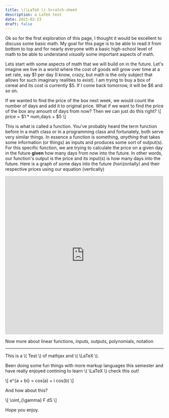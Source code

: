 ```yaml
---
title: \(\LaTeX \) Scratch-sheet
description: a LaTeX test
date: 2021-02-23
draft: false
---
```


<script src="https://polyfill.io/v3/polyfill.min.js?features=es6"></script>
<script id="MathJax-script" async src="https://cdn.jsdelivr.net/npm/mathjax@3/es5/tex-mml-chtml.js"></script>

Ok so for the first exploration of this page, I thought it would be excellent to discuss some basic math. My goal for this page is to be able to read it from bottom to top and for nearly everyone with a basic high-school level of math to be able to understand *visually* some important aspects of math. 

Lets start with some aspects of math that we will build on in the future.
Let's imagine we live in a world where the cost of goods will grow over time at a set rate, say $1 per day (I know, crazy, but math is the only subject that allows for such imaginary realities to exist). I am trying to buy a box of cereal and its cost is currently $5. If I come back tomorrow, it will be $6 and so on.

If we wanted to find the price of the box next week, we would count the number of days and add it to original price. What if we want to find the price of the box any amount of days from now? Then we can just do this right?
\\[ price = \$1 * num\,days + \$5 \\]

This is what is called a function. You've probably heard the term function before in a math class or in a programming class and fortunately, both serve very similar things. In essence a function is something, *anything* that takes some information (or things) as inputs and produces some sort of output(s). For this specific function, we are trying to calculate the price on a given day in the future **given** how many days from now into the future. In other words, our function's output is the price and its input(s) is how many days into the future. Here is a graph of some days into the future (horizontally) and their respective prices using our equation (vertically)

<iframe src="https://www.desmos.com/calculator/1q5lxcsjan?embed" width="500px" height="500px" style="border: 1px solid #ccc" frameborder=0></iframe>

Now more about linear functions, inputs, outputs, polynomials, notation

---

This is a \\( Test \\) of mathjax and \\( \\LaTeX \\).
  
Been doing some fun things with more markup languages this semester and have really enjoyed contining to learn \\( \\LaTeX \\) check this out!
  
\\[ e^{a + bi} = cos(a) + i cos(b) \\]
  
And how about this?
  
\\[ \oint_{\\gamma} F dS \\]

Hope you enjoy.
